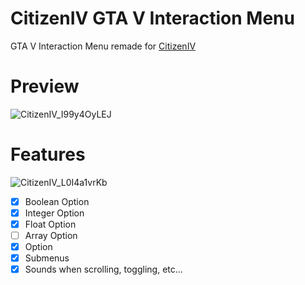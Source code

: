 # CitizenIV GTA V Interaction Menu
GTA V Interaction Menu remade for [CitizenIV](https://citizeniv.net/)

# Preview

![CitizenIV_I99y4OyLEJ](https://user-images.githubusercontent.com/30273537/161672474-ddf5e9d7-e823-4f71-a1fe-ac29f745b546.jpg)

# Features

![CitizenIV_L0I4a1vrKb](https://user-images.githubusercontent.com/30273537/161672500-fbcd6b22-b122-4281-89df-a7370a0cef11.png)

- [x] Boolean Option
- [x] Integer Option
- [x] Float Option
- [ ] Array Option
- [x] Option
- [x] Submenus
- [x] Sounds when scrolling, toggling, etc...
